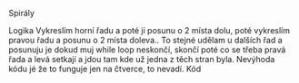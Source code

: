 Spirály

Logika
Vykreslím horní řadu a poté ji posunu o 2 místa dolu, poté vykreslím pravou řadu a posunu o 2 místa doleva..
To stejné udělam u dalších řad a posunuju je dokud muj while loop neskončí, skončí poté co se třeba pravá řada a levá setkají a jdou tam kde už jedna z těch stran byla.
Nevýhoda kódu jé že to funguje jen na čtverce, to nevadí.
Kód
